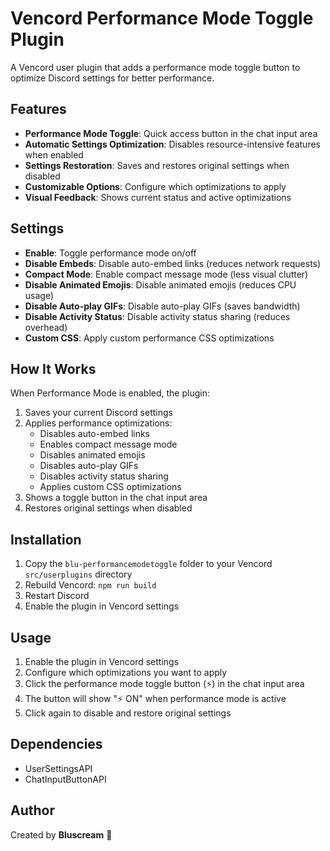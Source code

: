 # Vencord Performance Mode Toggle Plugin

A Vencord user plugin that adds a performance mode toggle button to optimize Discord settings for better performance.

## Features

- **Performance Mode Toggle**: Quick access button in the chat input area
- **Automatic Settings Optimization**: Disables resource-intensive features when enabled
- **Settings Restoration**: Saves and restores original settings when disabled
- **Customizable Options**: Configure which optimizations to apply
- **Visual Feedback**: Shows current status and active optimizations

## Settings

- **Enable**: Toggle performance mode on/off
- **Disable Embeds**: Disable auto-embed links (reduces network requests)
- **Compact Mode**: Enable compact message mode (less visual clutter)
- **Disable Animated Emojis**: Disable animated emojis (reduces CPU usage)
- **Disable Auto-play GIFs**: Disable auto-play GIFs (saves bandwidth)
- **Disable Activity Status**: Disable activity status sharing (reduces overhead)
- **Custom CSS**: Apply custom performance CSS optimizations

## How It Works

When Performance Mode is enabled, the plugin:

1. Saves your current Discord settings
2. Applies performance optimizations:
   - Disables auto-embed links
   - Enables compact message mode
   - Disables animated emojis
   - Disables auto-play GIFs
   - Disables activity status sharing
   - Applies custom CSS optimizations
3. Shows a toggle button in the chat input area
4. Restores original settings when disabled

## Installation

1. Copy the `blu-performancemodetoggle` folder to your Vencord `src/userplugins` directory
2. Rebuild Vencord: `npm run build`
3. Restart Discord
4. Enable the plugin in Vencord settings

## Usage

1. Enable the plugin in Vencord settings
2. Configure which optimizations you want to apply
3. Click the performance mode toggle button (⚡) in the chat input area
4. The button will show "⚡ ON" when performance mode is active
5. Click again to disable and restore original settings

## Dependencies

- UserSettingsAPI
- ChatInputButtonAPI

## Author

Created by **Bluscream** 🎯
